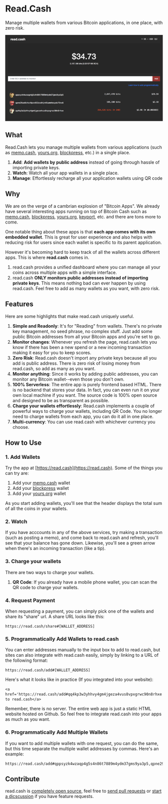 # Read.Cash

Manage multiple wallets from various Bitcoin applications, in one place, with zero risk.

![screenshot](./screenshot.png)

## What

Read.Cash lets you manage multiple wallets from various applications (such as [memo.cash](https://memo.cash), [yours.org](https://yours.org), [blockpress](https://www.blockpress.com), etc.) in a single place.

1. **Add**: **Add wallets by public address** instead of going through hassle of importing private keys.
2. **Watch**: Watch all your app wallets in a single place.
3. **Manage**: Effortlessly recharge all your application wallets using QR code

## Why

We are on the verge of a cambrian explosion of "Bitcoin Apps". We already have several interesting apps running on top of Bitcoin Cash such as [memo.cash](https://memo.cash), [blockpress](https://www.blockpress.com), [yours.org](https://yours.org), [keyport](https://keyport.cash), etc. and there are tons more to come.

One notable thing about these apps is that **each app comes with its own embedded wallet**. This is great for user experience and also helps with reducing risk for users since each wallet is specific to its parent application.

However it's becoming hard to keep track of all the wallets across different apps. This is where **read.cash** comes in.

1. read.cash provides a unified dashboard where you can manage all your coins across multiple apps with a simple interface.
2. read.cash **ONLY monitors public addresses instead of importing private keys**. This means nothing bad can ever happen by using read.cash. Feel free to add as many wallets as you want, with zero risk.

## Features

Here are some highlights that make read.cash uniquely useful.

1. **Simple and Readonly**: It's for "Reading" from wallets. There's no private key management, no seed phrase, no complex stuff. Just add some public Bitcoin addresses from all your Bitcoin apps and you're set to go.
2. **Monitor changes**: Whenever you refresh the page, read.cash lets you know if there has been a new spend or a new incoming transaction making it easy for you to keep scores. 
3. **Zero Risk**: Read.cash doesn't import any private keys because all you add is public address. There is zero risk of losing money from read.cash, so add as many as you want.
4. **Monitor anything**: Since it works by adding public addresses, you can monitor any Bitcoin wallet--even those you don't own.
5. **100% Serverless**: The entire app is purely frontend based HTML. There is no backend that stores your data. In fact, you can even run it on your own local machine if you want. The source code is 100% open source and designed to be as transparent as possible.
6. **Charge your wallets effortlessly**: Read.cash implements a couple of powerful ways to charge your wallets, including QR Code. You no longer need to charge wallets from each app, you can do it all in one place.
7. **Multi-currency**: You can use read.cash with whichever currency you choose.

## How to Use

### 1. Add Wallets

Try the app at [https://read.cash](https://read.cash). Some of the things you can try are:

1. Add your [memo.cash](https://memo.cash) wallet
2. Add your [blockpress](https://www.blockpress.com) wallet
3. Add your [yours.org](https://yours.org) wallet

As you start adding wallets, you'll see that the header displays the total sum of all the coins in your wallets.

### 2. Watch 

If you have acccounts in any of the above services, try making a transaction (such as posting a memo), and come back to read.cash and refresh, you'll see that your balance has gone down. Likewise, you'll see a green arrow when there's an incoming transaction (like a tip).

### 3. Charge your wallets

There are two ways to charge your wallets.

1. **QR Code**: If you already have a mobile phone wallet, you can scan the QR code to charge your wallets.

### 4. Request Payment

When requesting a payment, you can simply pick one of the wallets and share its "share" url. A share URL looks like this:

```
https://read.cash/share#[WALLET_ADDRESS]
```

### 5. Programmatically Add Wallets to read.cash

You can enter addresses manually to the input box to add to read.cash, but sites can also integrate with read.cash easily, simply by linking to a URL of the following format:

```
https://read.cash/add#[WALLET_ADDRESS]
```

Here's what it looks like in practice (If you integrated into your website):

```
<a href='https://read.cash/add#qq4kp3w3yhhvy4gm4jgeza4vus8vpxgrwc90n8rhxe'>Add to read.cash</a>
```

Remember, there is no server. The entire web app is just a static HTML website hosted on Github. So feel free to integrate read.cash into your apps as much as you want.

### 6. Programmatically Add Multiple Wallets

If you want to add multiple wallets with one request, you can do the same, but this time separate the multiple wallet addresses by commas. Here's an example:

```
https://read.cash/add#qppsyzk4wzaqp4g5s4n86t7889m4ydm37gms9ya3p5,qpne29ue8chsv9pxv653zxdhjn45umm4esyds75nx6,qq4kp3w3yhhvy4gm4jgeza4vus8vpxgrwc90n8rhxe
```

## Contribute

read.cash is [completely open source](./LICENSE), feel free to [send pull requests](https://github.com/unwriter/readcash/pulls) or [start a dicscussion](https://github.com/unwriter/readcash/issues) if you have feature requests.
